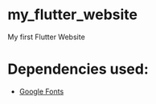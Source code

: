 # my_flutter_website

My first Flutter Website

# Dependencies used:

- [Google Fonts](https://pub.dev/packages/google_fonts/install)